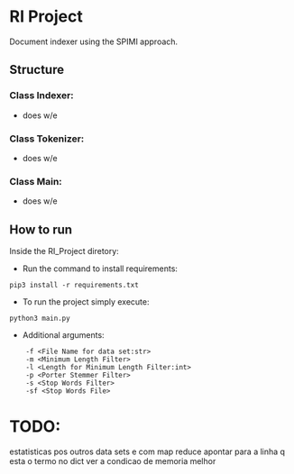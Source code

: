 # RI Project

Document indexer using the SPIMI approach.


## Structure

### Class Indexer:
- does w/e

### Class Tokenizer:
- does w/e

### Class Main:
- does w/e


## How to run

Inside the RI_Project diretory:

- Run the command to install requirements:
```
pip3 install -r requirements.txt
```

- To run the project simply execute:
```
python3 main.py
```

- Additional arguments:
```
    -f <File Name for data set:str>
    -m <Minimum Length Filter>
    -l <Length for Minimum Length Filter:int>
    -p <Porter Stemmer Filter>
    -s <Stop Words Filter>
    -sf <Stop Words File>
```


# TODO:
estatisticas pos outros data sets e com map reduce
apontar para a linha q esta o termo no dict
ver a condicao de memoria melhor